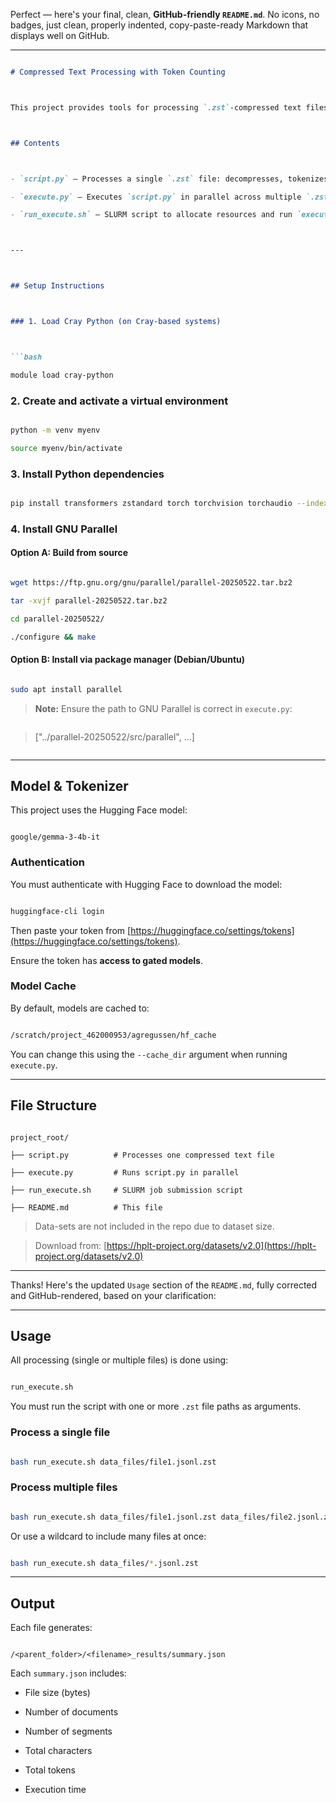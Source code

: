Perfect — here's your final, clean, **GitHub-friendly `README.md`**. No icons, no badges, just clean, properly indented, copy-paste-ready Markdown that displays well on GitHub.



---



````markdown

# Compressed Text Processing with Token Counting



This project provides tools for processing `.zst`-compressed text files using Hugging Face tokenizers and GNU Parallel.



## Contents



- `script.py` — Processes a single `.zst` file: decompresses, tokenizes, and collects text statistics.

- `execute.py` — Executes `script.py` in parallel across multiple `.zst` files and manages output directories.

- `run_execute.sh` — SLURM script to allocate resources and run `execute.py` efficiently on HPC systems.



---



## Setup Instructions



### 1. Load Cray Python (on Cray-based systems)



```bash

module load cray-python

````



### 2. Create and activate a virtual environment



```bash

python -m venv myenv

source myenv/bin/activate

```



### 3. Install Python dependencies



```bash

pip install transformers zstandard torch torchvision torchaudio --index-url https://download.pytorch.org/whl/cpu

```



### 4. Install GNU Parallel



#### Option A: Build from source



```bash

wget https://ftp.gnu.org/gnu/parallel/parallel-20250522.tar.bz2

tar -xvjf parallel-20250522.tar.bz2

cd parallel-20250522/

./configure && make

```



#### Option B: Install via package manager (Debian/Ubuntu)



```bash

sudo apt install parallel

```



> **Note:** Ensure the path to GNU Parallel is correct in `execute.py`:

>

> ```python

> ["../parallel-20250522/src/parallel", ...]

> ```



---



## Model & Tokenizer



This project uses the Hugging Face model:



```

google/gemma-3-4b-it

```



### Authentication



You must authenticate with Hugging Face to download the model:



```bash

huggingface-cli login

```



Then paste your token from [https://huggingface.co/settings/tokens](https://huggingface.co/settings/tokens).

Ensure the token has **access to gated models**.



### Model Cache



By default, models are cached to:



```bash

/scratch/project_462000953/agregussen/hf_cache

```



You can change this using the `--cache_dir` argument when running `execute.py`.



---



## File Structure



```

project_root/

├── script.py          # Processes one compressed text file

├── execute.py         # Runs script.py in parallel

├── run_execute.sh     # SLURM job submission script

├── README.md          # This file

```



> Data-sets are not included in the repo due to dataset size.

> Download from: [https://hplt-project.org/datasets/v2.0](https://hplt-project.org/datasets/v2.0)



---



Thanks! Here's the updated `Usage` section of the `README.md`, fully corrected and GitHub-rendered, based on your clarification:



---



## Usage



All processing (single or multiple files) is done using:



```bash

run_execute.sh

````



You must run the script with one or more `.zst` file paths as arguments.



### Process a single file



```bash

bash run_execute.sh data_files/file1.jsonl.zst

```



### Process multiple files



```bash

bash run_execute.sh data_files/file1.jsonl.zst data_files/file2.jsonl.zst data_files/file3.jsonl.zst

```



Or use a wildcard to include many files at once:



```bash

bash run_execute.sh data_files/*.jsonl.zst

```



---



## Output



Each file generates:



```

/<parent_folder>/<filename>_results/summary.json

```



Each `summary.json` includes:



* File size (bytes)

* Number of documents

* Number of segments

* Total characters

* Total tokens

* Execution time




